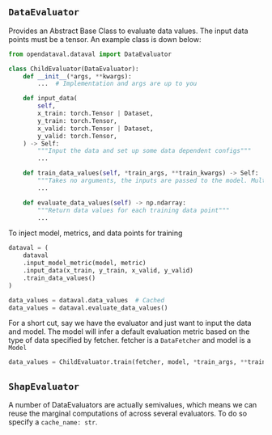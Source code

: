 ## `DataEvaluator`
Provides an Abstract Base Class to evaluate data values.
The input data points must be a tensor. An example class is down below:
```python
from opendataval.dataval import DataEvaluator

class ChildEvaluator(DataEvaluator):
    def __init__(*args, **kwargs):
        ...  # Implementation and args are up to you

    def input_data(
        self,
        x_train: torch.Tensor | Dataset,
        y_train: torch.Tensor,
        x_valid: torch.Tensor | Dataset,
        y_valid: torch.Tensor,
    ) -> Self:
        """Input the data and set up some data dependent configs"""
        ...

    def train_data_values(self, *train_args, **train_kwargs) -> Self:
        """Takes no arguments, the inputs are passed to the model. Multiple calls should train the model more, but not a guarantee for all models"""
        ...

    def evaluate_data_values(self) -> np.ndarray:
        """Return data values for each training data point"""
        ...
```

To inject model, metrics, and data points for training
```python
dataval = (
    dataval
    .input_model_metric(model, metric)
    .input_data(x_train, y_train, x_valid, y_valid)
    .train_data_values()
)

data_values = dataval.data_values  # Cached
data_values = dataval.evaluate_data_values()
```

For a short cut, say we have the evaluator and just want to input the data and model.
The model will infer a default evaluation metric based on the type of data specified by
fetcher. fetcher is a `DataFetcher` and model is a `Model`
```python
data_values = ChildEvaluator.train(fetcher, model, *train_args, **train_kwargs).evaluate_data_values()
```


## `ShapEvaluator`
A number of DataEvaluators are actually semivalues, which means we can reuse the marginal computations of across several evaluators. To do so specify a `cache_name: str`.